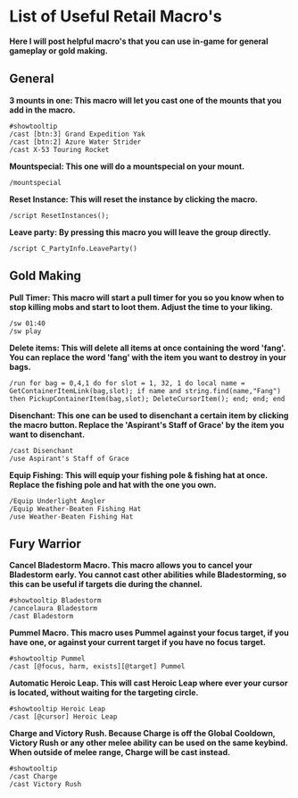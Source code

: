 # List of Useful Retail Macro's
**Here I will post helpful macro's that you can use in-game for general gameplay or gold making.**

## General

**3 mounts in one: This macro will let you cast one of the mounts that you add in the macro.**
```
#showtooltip
/cast [btn:3] Grand Expedition Yak
/cast [btn:2] Azure Water Strider
/cast X-53 Touring Rocket
```

**Mountspecial: This one will do a mountspecial on your mount.**
```
/mountspecial
```

**Reset Instance: This will reset the instance by clicking the macro.**
```
/script ResetInstances();
```

**Leave party: By pressing this macro you will leave the group directly.**
```
/script C_PartyInfo.LeaveParty()
```

## Gold Making

**Pull Timer: This macro will start a pull timer for you so you know when to stop killing mobs and start to loot them. Adjust the time to your liking.**
```
/sw 01:40
/sw play
```

**Delete items: This will delete all items at once containing the word 'fang'. You can replace the word 'fang' with the item you want to destroy in your bags.**
```
/run for bag = 0,4,1 do for slot = 1, 32, 1 do local name = GetContainerItemLink(bag,slot); if name and string.find(name,"Fang") then PickupContainerItem(bag,slot); DeleteCursorItem(); end; end; end
```

**Disenchant: This one can be used to disenchant a certain item by clicking the macro button. Replace the 'Aspirant's Staff of Grace' by the item you want to disenchant.**
```
/cast Disenchant
/use Aspirant's Staff of Grace
```

**Equip Fishing: This will equip your fishing pole & fishing hat at once. Replace the fishing pole and hat with the one you own.**
```
/Equip Underlight Angler
/Equip Weather-Beaten Fishing Hat
/use Weather-Beaten Fishing Hat
```

## Fury Warrior

**Cancel Bladestorm Macro. This macro allows you to cancel your Bladestorm early. You cannot cast other abilities while Bladestorming, so this can be useful if targets die during the channel.**
```
#showtooltip Bladestorm
/cancelaura Bladestorm
/cast Bladestorm
```

**Pummel Macro. This macro uses Pummel against your focus target, if you have one, or against your current target if you have no focus target.**
```
#showtooltip Pummel
/cast [@focus, harm, exists][@target] Pummel
```

**Automatic Heroic Leap. This will cast Heroic Leap where ever your cursor is located, without waiting for the targeting circle.**
```
#showtooltip Heroic Leap
/cast [@cursor] Heroic Leap
```

**Charge and Victory Rush. Because Charge is off the Global Cooldown, Victory Rush or any other melee ability can be used on the same keybind. When outside of melee range, Charge will be cast instead.**
```
#showtooltip
/cast Charge
/cast Victory Rush
```
